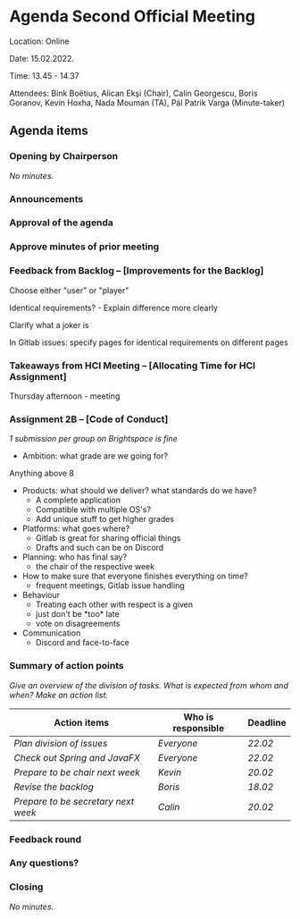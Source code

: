 # Agenda Second Official Meeting

Location: Online

Date: 15.02.2022.

Time: 13.45 - 14.37

Attendees: Bink Boëtius, Alican Ekşi (Chair), Calin Georgescu, Boris Goranov, Kevin Hoxha, Nada Mouman (TA), Pál Patrik Varga (Minute-taker)

## Agenda items

### Opening by Chairperson 

_No minutes._

### Announcements 

### Approval of the agenda 

### Approve minutes of prior meeting 

### Feedback from Backlog – [Improvements for the Backlog] 

Choose either &quot;user&quot; or &quot;player&quot;

Identical requirements? - Explain difference more clearly

Clarify what a joker is

In Gitlab issues: specify pages for identical requirements on different pages

### Takeaways from HCI Meeting – [Allocating Time for HCI Assignment] 

Thursday afternoon - meeting

### Assignment 2B – [Code of Conduct] 

_1 submission per group on Brightspace is fine_

- Ambition: what grade are we going for?

Anything above 8

- Products: what should we deliver? what standards do we have?
  - A complete application
  - Compatible with multiple OS&#39;s?
  - Add unique stuff to get higher grades
- Platforms: what goes where?
  - Gitlab is great for sharing official things
  - Drafts and such can be on Discord
- Planning: who has final say?
  - the chair of the respective week
- How to make sure that everyone finishes everything on time?
  - frequent meetings, Gitlab issue handling
- Behaviour
  - Treating each other with respect is a given
  - just don&#39;t be \*too\* late
  - vote on disagreements
- Communication
  - Discord and face-to-face

### Summary of action points 

_Give an overview of the division of tasks. What is expected from whom and when? Make an action list._

| Action items | Who is responsible | Deadline |
| --- | --- | --- |
| _Plan division of issues_ | _Everyone_ | _22.02_ |
| _Check out Spring and JavaFX_ | _Everyone_ | _22.02_ |
| _Prepare to be chair next week_ | _Kevin_ | _20.02_ |
| _Revise the backlog_ | _Boris_ | _18.02_ |
| _Prepare to be secretary next week_ | _Calin_ | _20.02_|

### Feedback round 

### Any questions? 

### Closing 

_No minutes._

